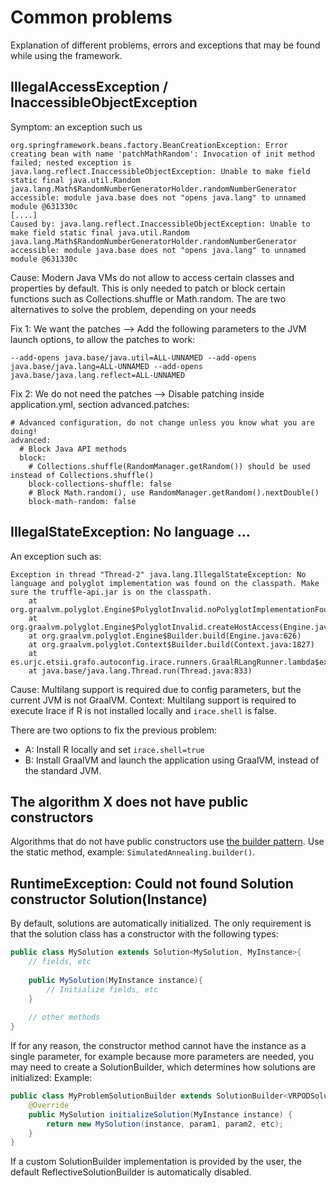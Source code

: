 # Common problems

Explanation of different problems, errors and exceptions that may be found while using the framework.

## IllegalAccessException / InaccessibleObjectException

Symptom: an exception such us
```
org.springframework.beans.factory.BeanCreationException: Error creating bean with name 'patchMathRandom': Invocation of init method failed; nested exception is java.lang.reflect.InaccessibleObjectException: Unable to make field static final java.util.Random java.lang.Math$RandomNumberGeneratorHolder.randomNumberGenerator accessible: module java.base does not "opens java.lang" to unnamed module @631330c
[....]
Caused by: java.lang.reflect.InaccessibleObjectException: Unable to make field static final java.util.Random java.lang.Math$RandomNumberGeneratorHolder.randomNumberGenerator accessible: module java.base does not "opens java.lang" to unnamed module @631330c
```

Cause: Modern Java VMs do not allow to access certain classes and properties by default. This is only needed to patch or block certain functions such as Collections.shuffle or Math.random. The are two alternatives to solve the problem, depending on your needs

Fix 1: We want the patches --> Add the following parameters to the JVM launch options, to allow the patches to work:
```
--add-opens java.base/java.util=ALL-UNNAMED --add-opens java.base/java.lang=ALL-UNNAMED --add-opens java.base/java.lang.reflect=ALL-UNNAMED
```

Fix 2: We do not need the patches --> Disable patching inside application.yml, section advanced.patches:
```
# Advanced configuration, do not change unless you know what you are doing!
advanced:
  # Block Java API methods
  block:
    # Collections.shuffle(RandomManager.getRandom()) should be used instead of Collections.shuffle()
    block-collections-shuffle: false
    # Block Math.random(), use RandomManager.getRandom().nextDouble()
    block-math-random: false
```
## IllegalStateException: No language ...
An exception such as:
```text
Exception in thread "Thread-2" java.lang.IllegalStateException: No language and polyglot implementation was found on the classpath. Make sure the truffle-api.jar is on the classpath.
	at org.graalvm.polyglot.Engine$PolyglotInvalid.noPolyglotImplementationFound(Engine.java:1001)
	at org.graalvm.polyglot.Engine$PolyglotInvalid.createHostAccess(Engine.java:991)
	at org.graalvm.polyglot.Engine$Builder.build(Engine.java:626)
	at org.graalvm.polyglot.Context$Builder.build(Context.java:1827)
	at es.urjc.etsii.grafo.autoconfig.irace.runners.GraalRLangRunner.lambda$execute$0(GraalRLangRunner.java:45)
	at java.base/java.lang.Thread.run(Thread.java:833)
```
Cause: Multilang support is required due to config parameters, but the current JVM is not GraalVM. 
Context: Multilang support is required to execute Irace if R is not installed locally and `irace.shell` is false. 

There are two options to fix the previous problem:
- A: Install R locally and set `irace.shell=true`
- B: Install GraalVM and launch the application using GraalVM, instead of the standard JVM.


## The algorithm X does not have public constructors
Algorithms that do not have public constructors use [the builder pattern](https://stackoverflow.com/questions/328496/when-would-you-use-the-builder-pattern). Use the static method, example: `SimulatedAnnealing.builder()`.

## RuntimeException: Could not found Solution constructor Solution(Instance)

By default, solutions are automatically initialized. The only requirement is that the solution class has a constructor with the following types:
```java
public class MySolution extends Solution<MySolution, MyInstance>{
    // fields, etc
    
    public MySolution(MyInstance instance){
        // Initialize fields, etc
    }
    
    // other methods
}
```

If for any reason, the constructor method cannot have the instance as a single parameter, for example because more parameters are needed, you may need to create a SolutionBuilder, which determines how solutions are initialized:
Example:
```java
public class MyProblemSolutionBuilder extends SolutionBuilder<VRPODSolution, VRPODInstance> {
    @Override
    public MySolution initializeSolution(MyInstance instance) {
        return new MySolution(instance, param1, param2, etc);
    }
}
```

If a custom SolutionBuilder implementation is provided by the user, the default ReflectiveSolutionBuilder is automatically disabled.